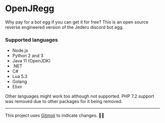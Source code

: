 # OpenJRegg
Why pay for a bot egg if you can get it for free?
This is an open source reverse engineered version of the Jederu discord bot egg.

### Supported languages
- Node.js
- Python 2 and 3
- Java 11 (OpenJDK)
- .NET
- C#
- Lua 5.3
- Golang
- Elixir

Other languages might work too although not supported.
PHP 7.2 support was removed due to other packages for it being removed.

---
This project uses [Gitmoji](https://gitmoji.dev/) to indicate changes. 🎉🚀

